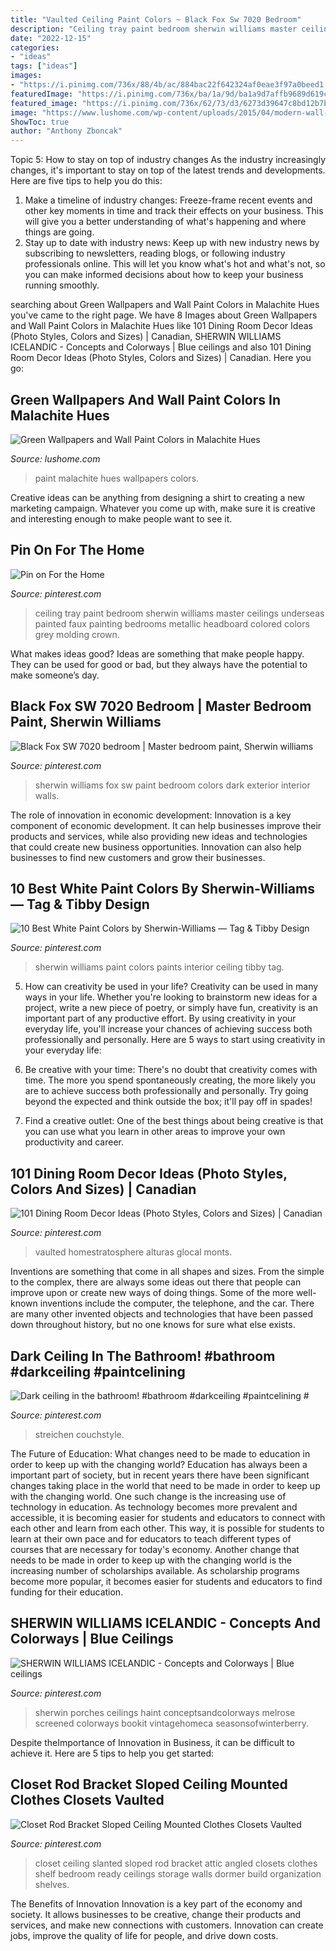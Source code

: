 ```yaml
---
title: "Vaulted Ceiling Paint Colors ~ Black Fox Sw 7020 Bedroom"
description: "Ceiling tray paint bedroom sherwin williams master ceilings underseas painted faux painting bedrooms metallic headboard colored colors grey molding crown"
date: "2022-12-15"
categories:
- "ideas"
tags: ["ideas"]
images:
- "https://i.pinimg.com/736x/88/4b/ac/884bac22f642324af0eae3f97a0beed1.jpg"
featuredImage: "https://i.pinimg.com/736x/ba/1a/9d/ba1a9d7affb9689d619cf449756987c6--southern-porches-blue-ceilings.jpg"
featured_image: "https://i.pinimg.com/736x/62/73/d3/6273d39647c8bd12b7b6e16b86b95f13.jpg"
image: "https://www.lushome.com/wp-content/uploads/2015/04/modern-wall-design-malachite-green-color-10.jpg"
ShowToc: true
author: "Anthony Zboncak"
---
```



Topic 5: How to stay on top of industry changes
As the industry increasingly changes, it's important to stay on top of the latest trends and developments. Here are five tips to help you do this:
1. Make a timeline of industry changes: Freeze-frame recent events and other key moments in time and track their effects on your business. This will give you a better understanding of what's happening and where things are going.
2. Stay up to date with industry news: Keep up with new industry news by subscribing to newsletters, reading blogs, or following industry professionals online. This will let you know what's hot and what's not, so you can make informed decisions about how to keep your business running smoothly.

	

		
searching about Green Wallpapers and Wall Paint Colors in Malachite Hues you've came to the right page. We have 8 Images about Green Wallpapers and Wall Paint Colors in Malachite Hues like 101 Dining Room Decor Ideas (Photo Styles, Colors and Sizes) | Canadian, SHERWIN WILLIAMS ICELANDIC - Concepts and Colorways | Blue ceilings and also 101 Dining Room Decor Ideas (Photo Styles, Colors and Sizes) | Canadian. Here you go:
		
    
## Green Wallpapers And Wall Paint Colors In Malachite Hues

<img loading=lazy src="https://www.lushome.com/wp-content/uploads/2015/04/modern-wall-design-malachite-green-color-10.jpg" onerror="this.onerror=null;this.src='https://tse4.mm.bing.net/th?id=OIP.nm6vHKUcDjqd1PgFCdUqzwAAAA&amp;pid=15.1';" alt="Green Wallpapers and Wall Paint Colors in Malachite Hues">

_Source: lushome.com_

>paint malachite hues wallpapers colors. 

	

Creative ideas can be anything from designing a shirt to creating a new marketing campaign. Whatever you come up with, make sure it is creative and interesting enough to make people want to see it.

    
## Pin On For The Home

<img loading=lazy src="https://i.pinimg.com/736x/62/73/d3/6273d39647c8bd12b7b6e16b86b95f13.jpg" onerror="this.onerror=null;this.src='https://tse2.mm.bing.net/th?id=OIP.doCdvjxeSDc7GaEOLcm0BQHaJ3&amp;pid=15.1';" alt="Pin on For the Home">

_Source: pinterest.com_

>ceiling tray paint bedroom sherwin williams master ceilings underseas painted faux painting bedrooms metallic headboard colored colors grey molding crown. 

	

What makes ideas good?
Ideas are something that make people happy. They can be used for good or bad, but they always have the potential to make someone’s day.

    
## Black Fox SW 7020 Bedroom | Master Bedroom Paint, Sherwin Williams

<img loading=lazy src="https://i.pinimg.com/736x/60/35/b8/6035b8a5b25a0a01576605ba590c7302.jpg" onerror="this.onerror=null;this.src='https://tse3.mm.bing.net/th?id=OIP.WXx7gsDDkGjBJR2ffA3MmQHaHa&amp;pid=15.1';" alt="Black Fox SW 7020 bedroom | Master bedroom paint, Sherwin williams">

_Source: pinterest.com_

>sherwin williams fox sw paint bedroom colors dark exterior interior walls. 

	

The role of innovation in economic development:
Innovation is a key component of economic development. It can help businesses improve their products and services, while also providing new ideas and technologies that could create new business opportunities. Innovation can also help businesses to find new customers and grow their businesses.

    
## 10 Best White Paint Colors By Sherwin-Williams — Tag &amp; Tibby Design

<img loading=lazy src="https://i.pinimg.com/736x/11/6b/71/116b71e8d7df48e824f6002d95cd789a.jpg" onerror="this.onerror=null;this.src='https://tse1.mm.bing.net/th?id=OIP.AAY4yv9oF9_0iOwLXKzFUwHaKX&amp;pid=15.1';" alt="10 Best White Paint Colors by Sherwin-Williams — Tag &amp; Tibby Design">

_Source: pinterest.com_

>sherwin williams paint colors paints interior ceiling tibby tag. 

	

5. How can creativity be used in your life?
Creativity can be used in many ways in your life. Whether you're looking to brainstorm new ideas for a project, write a new piece of poetry, or simply have fun, creativity is an important part of any productive effort. By using creativity in your everyday life, you'll increase your chances of achieving success both professionally and personally. Here are 5 ways to start using creativity in your everyday life:
1. Be creative with your time: There's no doubt that creativity comes with time. The more you spend spontaneously creating, the more likely you are to achieve success both professionally and personally. Try going beyond the expected and think outside the box; it'll pay off in spades!

2. Find a creative outlet: One of the best things about being creative is that you can use what you learn in other areas to improve your own productivity and career.

    
## 101 Dining Room Decor Ideas (Photo Styles, Colors And Sizes) | Canadian

<img loading=lazy src="https://i.pinimg.com/736x/d7/90/88/d79088eef4e740e3d8f3d3e45fbf0b00.jpg" onerror="this.onerror=null;this.src='https://tse1.mm.bing.net/th?id=OIP.Tpie2BZEuyEk-MYWoDewXAHaLH&amp;pid=15.1';" alt="101 Dining Room Decor Ideas (Photo Styles, Colors and Sizes) | Canadian">

_Source: pinterest.com_

>vaulted homestratosphere alturas glocal monts. 

	

Inventions are something that come in all shapes and sizes. From the simple to the complex, there are always some ideas out there that people can improve upon or create new ways of doing things. Some of the more well-known inventions include the computer, the telephone, and the car. There are many other invented objects and technologies that have been passed down throughout history, but no one knows for sure what else exists.

    
## Dark Ceiling In The Bathroom! #bathroom #darkceiling #paintcelining #

<img loading=lazy src="https://i.pinimg.com/736x/88/4b/ac/884bac22f642324af0eae3f97a0beed1.jpg" onerror="this.onerror=null;this.src='https://tse3.mm.bing.net/th?id=OIP.2A-hYmypgoJBE-se-rkYJwHaJ3&amp;pid=15.1';" alt="Dark ceiling in the bathroom! #bathroom #darkceiling #paintcelining #">

_Source: pinterest.com_

>streichen couchstyle. 

	

The Future of Education: What changes need to be made to education in order to keep up with the changing world?
Education has always been a important part of society, but in recent years there have been significant changes taking place in the world that need to be made in order to keep up with the changing world. One such change is the increasing use of technology in education. As technology becomes more prevalent and accessible, it is becoming easier for students and educators to connect with each other and learn from each other. This way, it is possible for students to learn at their own pace and for educators to teach different types of courses that are necessary for today's economy. Another change that needs to be made in order to keep up with the changing world is the increasing number of scholarships available. As scholarship programs become more popular, it becomes easier for students and educators to find funding for their education.

    
## SHERWIN WILLIAMS ICELANDIC - Concepts And Colorways | Blue Ceilings

<img loading=lazy src="https://i.pinimg.com/736x/ba/1a/9d/ba1a9d7affb9689d619cf449756987c6--southern-porches-blue-ceilings.jpg" onerror="this.onerror=null;this.src='https://tse2.mm.bing.net/th?id=OIP.MJwoPSCJkM1Cp8YvJ6P6RAHaLE&amp;pid=15.1';" alt="SHERWIN WILLIAMS ICELANDIC - Concepts and Colorways | Blue ceilings">

_Source: pinterest.com_

>sherwin porches ceilings haint conceptsandcolorways melrose screened colorways bookit vintagehomeca seasonsofwinterberry. 

	

Despite theImportance of Innovation in Business, it can be difficult to achieve it. Here are 5 tips to help you get started: 

    
## Closet Rod Bracket Sloped Ceiling Mounted Clothes Closets Vaulted

<img loading=lazy src="https://i.pinimg.com/736x/eb/87/07/eb8707ff3f435c6c1c1a4f136e4243ca.jpg" onerror="this.onerror=null;this.src='https://tse3.mm.bing.net/th?id=OIP.QA_TsA4zKO8iyBnMogHP3QHaNK&amp;pid=15.1';" alt="Closet Rod Bracket Sloped Ceiling Mounted Clothes Closets Vaulted">

_Source: pinterest.com_

>closet ceiling slanted sloped rod bracket attic angled closets clothes shelf bedroom ready ceilings storage walls dormer build organization shelves. 

	

The Benefits of Innovation
Innovation is a key part of the economy and society. It allows businesses to be creative, change their products and services, and make new connections with customers. Innovation can create jobs, improve the quality of life for people, and drive down costs.

